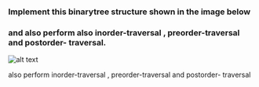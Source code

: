 ### Implement this binarytree structure shown in the image below 
### and also perform also inorder-traversal , preorder-traversal and postorder- traversal.

![alt text](https://github.com/akarelia20/Algo_challenges_Codewars/blob/main/Implement_binaryTree/Screen%20Shot%202022-06-29%20at%2012.12.46%20PM.png)

also perform inorder-traversal , preorder-traversal and postorder- traversal
